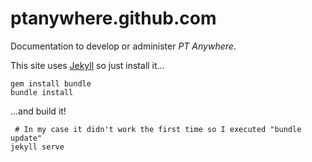 ptanywhere.github.com
=====================

Documentation to develop or administer _PT Anywhere_.

This site uses [Jekyll](https://github.com/jekyll/jekyll) so just install it...
``` 
gem install bundle
bundle install
```

...and build it!
```
 # In my case it didn't work the first time so I executed "bundle update"
jekyll serve
```
